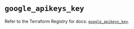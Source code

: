# `google_apikeys_key`

Refer to the Terraform Registry for docs: [`google_apikeys_key`](https://registry.terraform.io/providers/hashicorp/google/5.25.0/docs/resources/apikeys_key).
